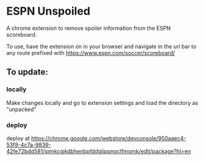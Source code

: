 # ESPN Unspoiled
A chrome extension to remove spoiler information from the ESPN scoreboard.

To use, have the extension on in your browser and navigate in the url bar to any route prefixed with
 https://www.espn.com/soccer/scoreboard/

## To update:
### locally
Make changes locally and go to extension settings and load the directory as "unpacked"

### deploy
deploy at https://chrome.google.com/webstore/devconsole/950aaec4-53f8-4c7a-9839-42fe72bdd581/jpmkcgjkdbhenbpfddgljppngclfmomk/edit/package?hl=en